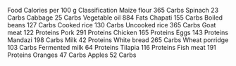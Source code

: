 Food Calories per 100 g Classification
Maize flour 365 Carbs
Spinach 23 Carbs
Cabbage 25 Carbs
Vegetable oil 884 Fats
Chapati 155 Carbs
Boiled beans 127 Carbs
Cooked rice 130 Carbs
Uncooked rice 365 Carbs
Goat meat 122 Proteins
Pork 291 Proteins
Chicken 165 Proteins
Eggs 143 Proteins
Mandazi 198 Carbs
Milk 42 Proteins
White bread 265 Carbs
Wheat porridge 103 Carbs
Fermented milk 64 Proteins
Tilapia 116 Proteins
Fish meat 191 Proteins
Oranges 47 Carbs
Apples 52 Carbs
